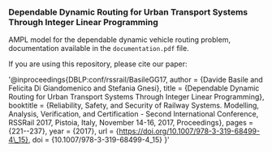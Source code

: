 <h3> Dependable Dynamic Routing for Urban Transport Systems Through Integer Linear Programming </h3>


AMPL model for the dependable dynamic vehicle routing problem, documentation available in the `documentation.pdf` file.

If you are using this repository, please cite our paper:

'@inproceedings{DBLP:conf/rssrail/BasileGG17,
  author    = {Davide Basile and
               Felicita Di Giandomenico and
               Stefania Gnesi},
  title     = {Dependable Dynamic Routing for Urban Transport Systems Through Integer
               Linear Programming},
  booktitle = {Reliability, Safety, and Security of Railway Systems. Modelling, Analysis,
               Verification, and Certification - Second International Conference,
               RSSRail 2017, Pistoia, Italy, November 14-16, 2017, Proceedings},
  pages     = {221--237},
  year      = {2017},
  url       = {https://doi.org/10.1007/978-3-319-68499-4\_15},
  doi       = {10.1007/978-3-319-68499-4\_15}
}'
